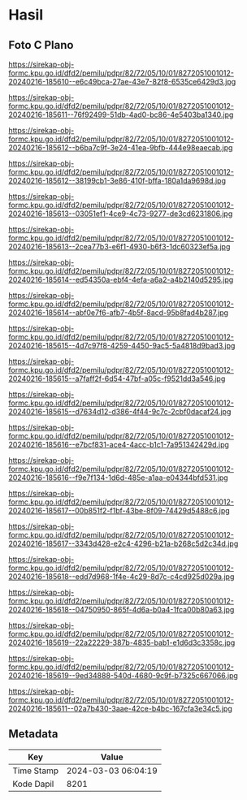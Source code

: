 # Hasil

## Foto C Plano

https://sirekap-obj-formc.kpu.go.id/dfd2/pemilu/pdpr/82/72/05/10/01/8272051001012-20240216-185610--e6c49bca-27ae-43e7-82f8-6535ce6429d3.jpg

https://sirekap-obj-formc.kpu.go.id/dfd2/pemilu/pdpr/82/72/05/10/01/8272051001012-20240216-185611--76f92499-51db-4ad0-bc86-4e5403ba1340.jpg

https://sirekap-obj-formc.kpu.go.id/dfd2/pemilu/pdpr/82/72/05/10/01/8272051001012-20240216-185612--b6ba7c9f-3e24-41ea-9bfb-444e98eaecab.jpg

https://sirekap-obj-formc.kpu.go.id/dfd2/pemilu/pdpr/82/72/05/10/01/8272051001012-20240216-185612--38199cb1-3e86-410f-bffa-180a1da9698d.jpg

https://sirekap-obj-formc.kpu.go.id/dfd2/pemilu/pdpr/82/72/05/10/01/8272051001012-20240216-185613--03051ef1-4ce9-4c73-9277-de3cd6231806.jpg

https://sirekap-obj-formc.kpu.go.id/dfd2/pemilu/pdpr/82/72/05/10/01/8272051001012-20240216-185613--2cea77b3-e6f1-4930-b6f3-1dc60323ef5a.jpg

https://sirekap-obj-formc.kpu.go.id/dfd2/pemilu/pdpr/82/72/05/10/01/8272051001012-20240216-185614--ed54350a-ebf4-4efa-a6a2-a4b2140d5295.jpg

https://sirekap-obj-formc.kpu.go.id/dfd2/pemilu/pdpr/82/72/05/10/01/8272051001012-20240216-185614--abf0e7f6-afb7-4b5f-8acd-95b8fad4b287.jpg

https://sirekap-obj-formc.kpu.go.id/dfd2/pemilu/pdpr/82/72/05/10/01/8272051001012-20240216-185615--4d7c97f8-4259-4450-9ac5-5a4818d9bad3.jpg

https://sirekap-obj-formc.kpu.go.id/dfd2/pemilu/pdpr/82/72/05/10/01/8272051001012-20240216-185615--a7faff2f-6d54-47bf-a05c-f9521dd3a546.jpg

https://sirekap-obj-formc.kpu.go.id/dfd2/pemilu/pdpr/82/72/05/10/01/8272051001012-20240216-185615--d7634d12-d386-4f44-9c7c-2cbf0dacaf24.jpg

https://sirekap-obj-formc.kpu.go.id/dfd2/pemilu/pdpr/82/72/05/10/01/8272051001012-20240216-185616--e7bcf831-ace4-4acc-b1c1-7a951342429d.jpg

https://sirekap-obj-formc.kpu.go.id/dfd2/pemilu/pdpr/82/72/05/10/01/8272051001012-20240216-185616--f9e7f134-1d6d-485e-a1aa-e04344bfd531.jpg

https://sirekap-obj-formc.kpu.go.id/dfd2/pemilu/pdpr/82/72/05/10/01/8272051001012-20240216-185617--00b851f2-f1bf-43be-8f09-74429d5488c6.jpg

https://sirekap-obj-formc.kpu.go.id/dfd2/pemilu/pdpr/82/72/05/10/01/8272051001012-20240216-185617--3343d428-e2c4-4296-b21a-b268c5d2c34d.jpg

https://sirekap-obj-formc.kpu.go.id/dfd2/pemilu/pdpr/82/72/05/10/01/8272051001012-20240216-185618--edd7d968-1f4e-4c29-8d7c-c4cd925d029a.jpg

https://sirekap-obj-formc.kpu.go.id/dfd2/pemilu/pdpr/82/72/05/10/01/8272051001012-20240216-185618--04750950-865f-4d6a-b0a4-1fca00b80a63.jpg

https://sirekap-obj-formc.kpu.go.id/dfd2/pemilu/pdpr/82/72/05/10/01/8272051001012-20240216-185619--22a22229-387b-4835-bab1-e1d6d3c3358c.jpg

https://sirekap-obj-formc.kpu.go.id/dfd2/pemilu/pdpr/82/72/05/10/01/8272051001012-20240216-185619--9ed34888-540d-4680-9c9f-b7325c667066.jpg

https://sirekap-obj-formc.kpu.go.id/dfd2/pemilu/pdpr/82/72/05/10/01/8272051001012-20240216-185611--02a7b430-3aae-42ce-b4bc-167cfa3e34c5.jpg


## Metadata

| Key        | Value               |
| ---------- | ------------------- |
| Time Stamp | 2024-03-03 06:04:19 |
| Kode Dapil | 8201                |




